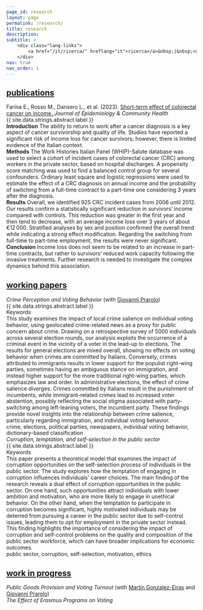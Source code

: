 ```yaml
---
page_id: research
layout: page
permalink: /research/
title: research
description:
subtitle: >
    <div class="lang-links">
        <a href="/it/ricerca/" hreflang="it">ricerca</a>&nbsp;|&nbsp;<a href="/es/investigacion/" hreflang="es">investigación</a>
    </div>
nav: true
nav_order: 1
---
```


<!-- Publications Section -->
<div class="projects">
  <a href="javascript:void(0);" onclick="toggleVisibility('content-1')">
    <h2 class="category">
      <i class="fa-solid fa-chevron-right fa-2xs rotated" id="chevron-content-1"></i>
      <span>publications</span>
    </h2>
  </a>
</div>

<div id="content-1" style="display: block;">
  <div style="line-height: 1.2;">
    <div class="icon-entry indented">
      <i class="fa-solid fa-newspaper fa-fw"></i>
      <span>
        Farina E., Rosso M., Dansero L., et al. (2023). 
        <a href="https://doi.org/10.1136/jech-2022-220088" target="_blank" rel="noopener noreferrer">
          Short-term effect of colorectal cancer on income.
        </a> 
        <i>Journal of Epidemiology & Community Health</i>
      </span>
    </div>
    <div class="pill-container">
      <div class="pill-button toggle-pill" data-target="abstract-crc">
        <i class="fa-solid fa-chevron-right fa-2xs"></i>
        <span class="toggle-label">{{ site.data.strings.abstract.label }}</span>
      </div>
    </div>
    <div id="abstract-crc" class="toggle-box">
      <b>Introduction</b> The ability to return to work after a cancer diagnosis is a key aspect of cancer survivorship and quality of life. Studies have reported a significant risk of income loss for cancer survivors; however, there is limited evidence of the Italian context. <br> <b>Methods</b> The Work Histories Italian Panel (WHIP)-Salute database was used to select a cohort of incident cases of colorectal cancer (CRC) among workers in the private sector, based on hospital discharges. A propensity score matching was used to find a balanced control group for several confounders. Ordinary least square and logistic regressions were used to estimate the effect of a CRC diagnosis on annual income and the probability of switching from a full-time contract to a part-time one considering 3 years after the diagnosis. <br> <b>Results</b> Overall, we identified 925 CRC incident cases from 2006 until 2012. Our results confirm a statistically significant reduction in survivors’ income compared with controls. This reduction was greater in the first year and then tend to decrease, with an average income loss over 3 years of about €12 000. Stratified analyses by sex and position confirmed the overall trend while indicating a strong effect modification. Regarding the switching from full-time to part-time employment, the results were never significant. <br> <b>Conclusion</b> Income loss does not seem to be related to an increase in part-time contracts, but rather to survivors’ reduced work capacity following the invasive treatments. Further research is needed to investigate the complex dynamics behind this association.
    </div>
  </div>
</div>

<!-- Working Papers Section -->
<div class="projects">
  <a href="javascript:void(0);" onclick="toggleVisibility('content-2')">
    <h2 class="category">
      <i class="fa-solid fa-chevron-right fa-2xs rotated" id="chevron-content-2"></i>
      <span>working papers</span>
    </h2>
  </a>
</div>

<div id="content-2" style="display: block;">
  <div style="line-height: 1.2;">
    <div class="icon-entry indented">
      <i class="fa-solid fa-book-open fa-fw"></i>
      <span>
        <em>Crime Perception and Voting Behavior</em> (with 
        <a href="https://sites.google.com/site/giovanniprarolo/" target="_blank" rel="noopener noreferrer">
          Giovanni Prarolo</a>)
      </span>
    </div>
    <div class="pill-container">
      <div class="pill-button toggle-pill" data-target="abstract-crime">
        <i class="fa-solid fa-chevron-right fa-2xs"></i>
        <span class="toggle-label">{{ site.data.strings.abstract.label }}</span>
      </div>
      <div class="pill-button toggle-pill" data-target="keywords-crime">
        <i class="fa-solid fa-chevron-right fa-2xs"></i>
        <span class="toggle-label">Keywords</span>
      </div>
    </div>
    <div id="abstract-crime" class="toggle-box">
      This study examines the impact of local crime salience on individual voting behavior, using geolocated crime-related news as a proxy for public concern about crime. Drawing on a retrospective survey of 5000 individuals across several election rounds, our analysis exploits the occurrence of a criminal event in the vicinity of a voter in the lead-up to elections. The results for general elections are mixed overall, showing no effects on voting behavior when crimes are committed by Italians. Conversely, crimes attributed to immigrants results in lower support for the populist right-wing parties, sometimes having an ambiguous stance on immigration, and instead higher support for the more traditional right-wing parties, which emphasizes law and order. In administrative elections, the effect of crime salience diverges. Crimes committed by Italians result in the punishment of incumbents, while immigrant-related crimes lead to increased voter abstention, possibly reflecting the social stigma associated with party-switching among left-leaning voters, the incumbent party. These findings provide novel insights into the relationship between crime salience, particularly regarding immigration, and individual voting behavior.
    </div>
    <div id="keywords-crime" class="toggle-box">
      crime, elections, political parties, newspapers, individual voting behavior, dictionary-based classification
    </div>
 </div>

 <div style="line-height: 1.2;">
    <div class="icon-entry indented">
      <i class="fa-solid fa-book-open fa-fw" title="Working paper"></i>
      <em>Corruption, temptation, and self-selection in the public sector</em>
    </div>
    <div class="pill-container">
      <div class="pill-button toggle-pill" data-target="abstract-corruption">
        <i class="fa-solid fa-chevron-right fa-2xs"></i>
        <span class="toggle-label">{{ site.data.strings.abstract.label }}</span>
      </div>
      <div class="pill-button toggle-pill" data-target="keywords-corruption">
        <i class="fa-solid fa-chevron-right fa-2xs"></i>
        <span class="toggle-label">Keywords</span>
      </div>  
    </div>
    <div id="abstract-corruption" class="toggle-box">
      This paper presents a theoretical model that examines the impact of corruption opportunities on the self-selection process of individuals in the public sector. The study explores how the temptation of engaging in corruption influences individuals' career choices. The main finding of the research reveals a dual effect of corruption opportunities in the public sector. On one hand, such opportunities attract individuals with lower ambition and motivation, who are more likely to engage in unethical behavior. On the other hand, when the temptation to participate in corruption becomes significant, highly motivated individuals may be deterred from pursuing a career in the public sector due to self-control issues, leading them to opt for employment in the private sector instead. This finding highlights the importance of considering the impact of corruption and self-control problems on the quality and composition of the public sector workforce, which can have broader implications for economic outcomes.
    </div>
    <div id="keywords-corruption" class="toggle-box">
      public sector, corruption, self-selection, motivation, ethics
    </div> 
  </div>
</div>

<!-- Work in Progress Section -->
<div class="projects">
  <a href="javascript:void(0);" onclick="toggleVisibility('content-3')">
    <h2 class="category">
      <i class="fa-solid fa-chevron-right fa-2xs rotated" id="chevron-content-3"></i>
      <span>work in progress</span>
    </h2>
  </a>
</div>

<div id="content-3" style="display: block;">
  <div style="line-height: 1.2;">
    <div class="icon-entry indented">
      <i class="fa-solid fa-bookmark fa-fw"></i>
      <span>
        <em>Public Goods Provision and Voting Turnout</em> (with 
        <a href="https://sites.google.com/view/mgeiras/inicio" target="_blank" rel="noopener noreferrer">Martín Gonzalez-Eiras</a> and 
        <a href="https://sites.google.com/site/giovanniprarolo/" target="_blank" rel="noopener noreferrer">Giovanni Prarolo</a>)
      </span>
    </div>
<!--    <div class="pill-container">
      <div class="pill-button toggle-pill" data-target="abstract-turnout">
        <i class="fa-solid fa-chevron-right fa-2xs"></i>
        <span class="toggle-label">{{ site.data.strings.abstract.label }}</span>
      </div>
    </div>
    <div id="abstract-turnout" class="toggle-box">
      We investigate how the provision of local public goods affects citizens' voting turnout, using a novel dataset combining municipal-level investment data with electoral participation records across multiple years. Preliminary results show that exposure to new infrastructure correlates with a modest but statistically significant increase in participation, particularly in underdeveloped districts.
    </div> -->
 </div>

 <div style="line-height: 1.2;">
    <div class="icon-entry indented">
      <i class="fa-solid fa-bookmark fa-fw" title="In progress"></i>
      <span><em>The Effect of Erasmus Programs on Voting</em></span>
    </div>
<!--    <div class="pill-container">
      <div class="pill-button toggle-pill" data-target="abstract-erasmus">
        <i class="fa-solid fa-chevron-right fa-2xs"></i>
        <span class="toggle-label">{{ site.data.strings.abstract.label }}</span>
      </div>
    </div>
    <div id="abstract-erasmus" class="toggle-box">
      This project explores how participation in Erasmus+ mobility programs influences political behavior among young European voters. Using survey microdata matched with EU mobility flows, we test whether exposure to transnational education environments affects voting patterns, trust in institutions, and support for EU integration.
    </div> -->
  </div>
</div>
